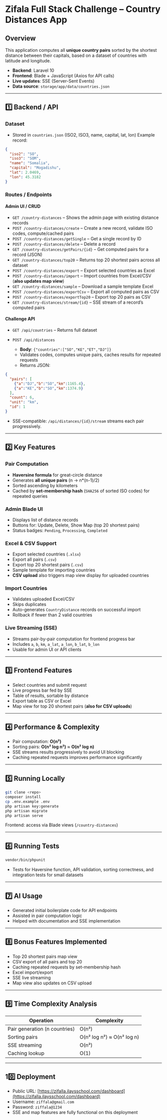 # Zifala Full Stack Challenge – Country Distances App

## Overview

This application computes all **unique country pairs** sorted by the shortest distance between their capitals, based on a dataset of countries with latitude and longitude.

* **Backend**: Laravel 10
* **Frontend**: Blade + JavaScript (Axios for API calls)
* **Live updates**: SSE (Server-Sent Events)
* **Data source**: `storage/app/data/countries.json`

---

## 1️⃣ Backend / API

### Dataset

* Stored in `countries.json` (ISO2, ISO3, name, capital, lat, lon)
  Example record:

```json
{
  "iso2": "SO",
  "iso3": "SOM",
  "name": "Somalia",
  "capital": "Mogadishu",
  "lat": 2.0469,
  "lon": 45.3182
}
```

### Routes / Endpoints

#### **Admin UI / CRUD**

* `GET /country-distances` – Shows the admin page with existing distance records
* `POST /country-distances/create` – Create a new record, validate ISO codes, compute/cached pairs
* `POST /country-distances/getSingle` – Get a single record by ID
* `POST /country-distances/delete` – Delete a record
* `GET /country-distances/getPairs/{id}` – Get computed pairs for a record (JSON)
* `GET /country-distances/top20` – Returns top 20 shortest pairs across all dataset
* `POST /country-distances/export` – Export selected countries as Excel
* `POST /country-distances/import` – Import countries from Excel/CSV (**also updates map view**)
* `GET /country-distances/sample` – Download a sample template Excel
* `POST /country-distances/exportCsv` – Export all computed pairs as CSV
* `POST /country-distances/exportTop20` – Export top 20 pairs as CSV
* `GET /country-distances/stream/{id}` – SSE stream of a record’s computed pairs

#### **Challenge API**

* `GET /api/countries` – Returns full dataset
* `POST /api/distances`

  * **Body**: `{"countries":["SO","KE","ET","DJ"]}`
  * Validates codes, computes unique pairs, caches results for repeated requests
  * Returns JSON:

```json
{
  "pairs": [
    {"a":"DJ","b":"SO","km":1165.4},
    {"a":"KE","b":"SO","km":1374.9}
  ],
  "count": 6,
  "unit": "km",
  "id": 1
}
```

* SSE-compatible: `/api/distances/{id}/stream` streams each pair progressively.

---

## 2️⃣ Key Features

### Pair Computation

* **Haversine formula** for great-circle distance
* Generates **all unique pairs** (n → n\*(n-1)/2)
* Sorted ascending by kilometers
* Cached by **set-membership hash** (`SHA256` of sorted ISO codes) for repeated queries

### Admin Blade UI

* Displays list of distance records
* Buttons for: Update, Delete, Show Map (top 20 shortest pairs)
* Status badges: `Pending`, `Processing`, `Completed`

### Excel & CSV Support

* Export selected countries (`.xlsx`)
* Export all pairs (`.csv`)
* Export top 20 shortest pairs (`.csv`)
* Sample template for importing countries
* **CSV upload** also triggers map view display for uploaded countries

### Import Countries

* Validates uploaded Excel/CSV
* Skips duplicates
* Auto-generates `CountryDistance` records on successful import
* Rollback if fewer than 2 valid countries

### Live Streaming (SSE)

* Streams pair-by-pair computation for frontend progress bar
* Includes `a`, `b`, `km`, `a_lat`, `a_lon`, `b_lat`, `b_lon`
* Usable for admin UI or API clients

---

## 3️⃣ Frontend Features

* Select countries and submit request
* Live progress bar fed by SSE
* Table of results, sortable by distance
* Export table as CSV or Excel
* Map view for top 20 shortest pairs (**also for CSV uploads**)

---

## 4️⃣ Performance & Complexity

* Pair computation: **O(n²)**
* Sorting pairs: **O(n² log n²)** ≈ **O(n² log n)**
* SSE streams results progressively to avoid UI blocking
* Caching repeated requests improves performance significantly

---

## 5️⃣ Running Locally

```bash
git clone <repo>
composer install
cp .env.example .env
php artisan key:generate
php artisan migrate
php artisan serve
```

Frontend: access via Blade views (`/country-distances`)

---

## 6️⃣ Running Tests

```bash
vendor/bin/phpunit
```

* Tests for Haversine function, API validation, sorting correctness, and integration tests for small datasets

---

## 7️⃣ AI Usage

* Generated initial boilerplate code for API endpoints
* Assisted in pair computation logic
* Helped with documentation and SSE implementation

---

## 8️⃣ Bonus Features Implemented

* Top 20 shortest pairs map view
* CSV export of all pairs and top 20
* Caching repeated requests by set-membership hash
* Excel import/export
* SSE live streaming
* Map view also updates on CSV upload

---

## 9️⃣ Time Complexity Analysis

| Operation                     | Complexity                 |
| ----------------------------- | -------------------------- |
| Pair generation (n countries) | O(n²)                      |
| Sorting pairs                 | O(n² log n²) ≈ O(n² log n) |
| SSE streaming                 | O(n²)                      |
| Caching lookup                | O(1)                       |

---

## 10️⃣ Deployment

* Public URL: [https://zifalla.ilaysschool.com/dashboard](https://zifalla.ilaysschool.com/dashboard)
* Username: `ziffala@gmail.com`
* Password: `ziffala@1234`
* SSE and map features are fully functional on this deployment



